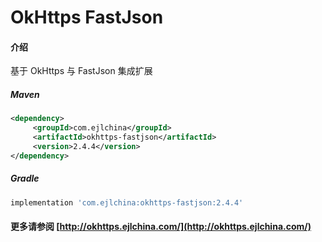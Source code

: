 # OkHttps FastJson

#### 介绍

基于 OkHttps 与 FastJson 集成扩展


##### Maven

```xml
<dependency>
     <groupId>com.ejlchina</groupId>
     <artifactId>okhttps-fastjson</artifactId>
     <version>2.4.4</version>
</dependency>
```

##### Gradle

```groovy
implementation 'com.ejlchina:okhttps-fastjson:2.4.4'
```

#### 更多请参阅 [http://okhttps.ejlchina.com/](http://okhttps.ejlchina.com/)
